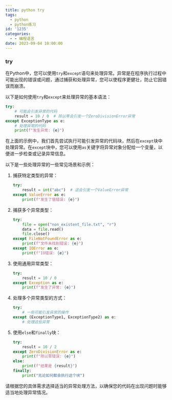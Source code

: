```yaml
---
title: python try
tags:
  - python
  - python练习
id: '1235'
categories:
  - - 编程语言
date: 2023-09-04 10:00:00
---
```


### try
在Python中，您可以使用`try`和`except`语句来处理异常。异常是在程序执行过程中可能出现的错误或问题，通过捕获和处理异常，您可以使程序更健壮，防止它因错误而崩溃。

以下是如何使用`try`和`except`来处理异常的基本语法：

```python
try:
    # 可能会引发异常的代码
    result = 10 / 0  # 除以零会引发一个ZeroDivisionError异常
except ExceptionType as e:
    # 处理异常的代码
    print(f"发生异常: {e}")
```

在上面的示例中，我们首先尝试执行可能引发异常的代码块，然后在`except`块中处理异常。在`except`块中，您可以使用`as`关键字将异常对象分配给一个变量，以便进一步检查或记录异常信息。

以下是一些处理异常的一些常见场景和示例：

1. 捕获特定类型的异常：
   ```python
   try:
       result = int("abc")  # 这会引发一个ValueError异常
   except ValueError as e:
       print(f"发生了值错误: {e}")
   ```

2. 捕获多个异常类型：
   ```python
   try:
       file = open("non_existent_file.txt", "r")
       data = file.read()
       file.close()
   except FileNotFoundError as e:
       print(f"文件未找到错误: {e}")
   except IOError as e:
       print(f"IO错误: {e}")
   ```

3. 使用通用异常类型：
   ```python
   try:
       result = 10 / 0
   except Exception as e:
       print(f"发生了异常: {e}")
   ```

4. 处理多个异常类型的方式：
   ```python
   try:
       # 一些可能引发异常的操作
   except (ExceptionType1, ExceptionType2) as e:
       # 处理这些异常
   ```

5. 使用`else`和`finally`块：
   ```python
   try:
       result = 10 / 2
   except ZeroDivisionError as e:
       print(f"除以零错误: {e}")
   else:
       print(f"结果是 {result}")
   finally:
       print("无论如何都会执行这个块")
   ```

请根据您的具体需求选择适当的异常处理方法，以确保您的代码在出现问题时能够适当地处理异常情况。